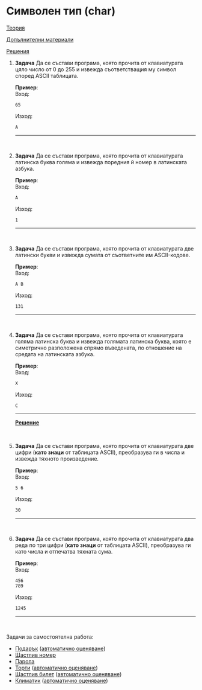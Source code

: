 # Символен тип (char)

[Теория](https://drive.google.com/file/d/1HDcNCg4ZZI2nP1KE34PlBj5lZKL1Pryn/view?usp=sharing)

[Допълнителни материали](../bonus/variables.md)

[Решения](../solutions/char_type/)

1. **Задача** Да се състави програма, която прочита от клавиатурата цяло число от 0 до 255 и извежда съответстващия му символ според ASCII таблицата.

	**Пример**:<br>
	Вход:
    ```text
	65
	```
	Изход:
	```text
	А
	```
	---

<br>

2. **Задача** Да се състави програма, която прочита от клавиатурата латинска буква голяма и извежда поредния й номер в латинската азбука.

	**Пример**:<br>
	Вход:
    ```text
	A
	```
	Изход:
	```text
	1
	```
	---

<br>

3. **Задача** Да се състави програма, която прочита от клавиатурата две латински букви и извежда сумата от съответните им ASCII-кодове.

	**Пример**:<br>
	Вход:
    ```text
	A B
	```
	Изход:
	```text
	131
	```
	---

<br>

4. **Задача** Да се състави програма, която прочита от клавиатурата голяма латинска буква и извежда голямата латинска буква, която е симетрично разположена спрямо въведената, по отношение на средата на латинската азбука.

	**Пример**:<br>
	Вход:
    ```text
	X
	```
	Изход:
	```text
	C
	```
	---
	**[Решение](../solutions/char_type/task04.cpp)**

<br>

5. **Задача** Да се състави програма, която прочита от клавиатурата две цифри (**като знаци** от таблицата ASCII), преобразува ги в числа и извежда тяхното произведение.

	**Пример**:<br>
	Вход:
    ```text
	5 6
	```
	Изход:
	```text
	30
	```
	---

<br>

6. **Задача** Да се състави програма, която прочита от клавиатурата два реда по три цифри (**като знаци** от таблицата ASCII), преобразува ги като числа и отпечатва тяхната сума.

	**Пример**:<br>
	Вход:
    ```text
	456
	789
	```
	Изход:
	```text
	1245
	```
	---

<br>

Задачи за самостоятелна работа:
- [Подарък](http://www.math.bas.bg/infos/files/2011-11-27-E3.pdf) ([автоматично оценяване](https://arena.maycamp.com/practice/open_contest?contest_id=86))
- [Щастлив номер](http://www.math.bas.bg/infos/files/2008-12-02-E3.pdf)
- [Парола](http://www.math.bas.bg/infos/files/2016-12-17-E3.pdf)
- [Торти](http://www.math.bas.bg/infos/files/2014-01-07-E2.pdf) ([автоматично оценяване](https://arena.maycamp.com/practice/open_contest?contest_id=113))
- [Щастлив билет](http://www.math.bas.bg/infos/files/2012-01-05-E2.pdf) ([автоматично оценяване](https://arena.maycamp.com/practice/open_contest?contest_id=89))
- [Климатик](http://www.math.bas.bg/infos/files/2014-01-07-E3.pdf) ([автоматично оценяване](https://arena.maycamp.com/practice/open_contest?contest_id=113))

